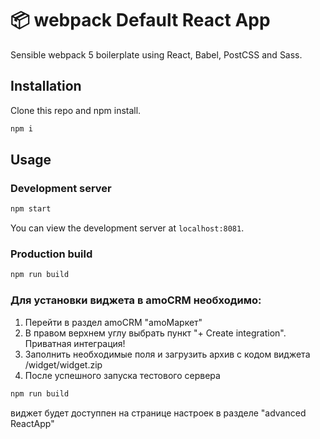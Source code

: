 # 📦 webpack Default React App

Sensible webpack 5 boilerplate using React, Babel, PostCSS and Sass.

## Installation

Clone this repo and npm install.

```bash
npm i
```

## Usage

### Development server

```bash
npm start
```

You can view the development server at `localhost:8081`.

### Production build

```bash
npm run build
```

### Для установки виджета в amoCRM необходимо:
1. Перейти в раздел amoCRM "amoМаркет"
2. В правом верхнем углу выбрать пункт "+ Create integration". Приватная интеграция!
3. Заполнить необходимые поля и загрузить архив с кодом виджета /widget/widget.zip
4. После успешного запуска тестового сервера 
```bash
npm run build
```
виджет будет доступпен на странице настроек в разделе "advanced ReactApp"
